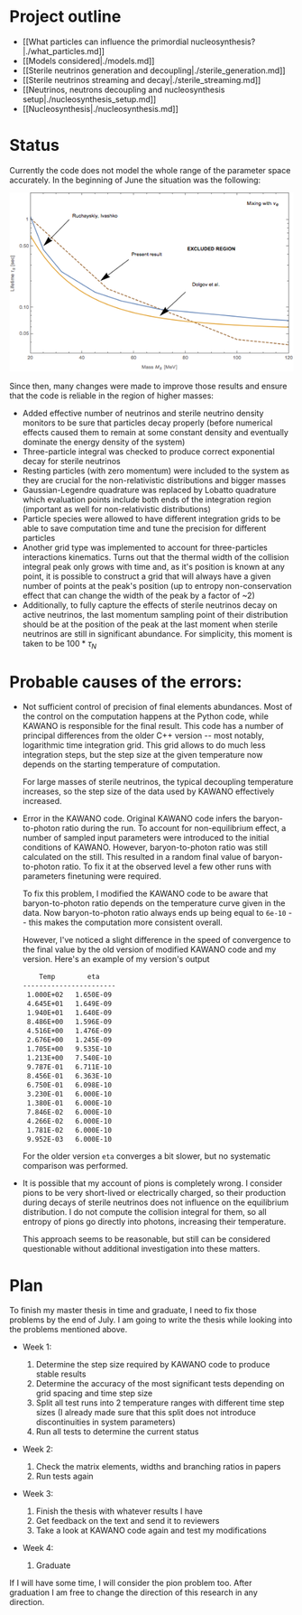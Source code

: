 # Project outline

  * [[What particles can influence the primordial nucleosynthesis?|./what_particles.md]]
  * [[Models considered|./models.md]]
  * [[Sterile neutrinos generation and decoupling|./sterile_generation.md]]
  * [[Sterile neutrinos streaming and decay|./sterile_streaming.md]]
  * [[Neutrinos, neutrons decoupling and nucleosynthesis setup|./nucleosynthesis_setup.md]]
  * [[Nucleosynthesis|./nucleosynthesis.md]]

# Status

Currently the code does not model the whole range of the parameter space accurately. In the beginning
of June the situation was the following:

<img src="images/reproduced_results.png" />

Since then, many changes were made to improve those results and ensure that the code is reliable
in the region of higher masses:

  * Added effective number of neutrinos and sterile neutrino density monitors to be sure that
    particles decay properly (before numerical effects caused them to remain at some constant
    density and eventually dominate the energy density of the system)
  * Three-particle integral was checked to produce correct exponential decay for sterile
    neutrinos
  * Resting particles (with zero momentum) were included to the system as they are crucial for the
    non-relativistic distributions and bigger masses
  * Gaussian-Legendre quadrature was replaced by Lobatto quadrature which evaluation points include
    both ends of the integration region (important as well for non-relativistic distributions)
  * Particle species were allowed to have different integration grids to be able to save computation
    time and tune the precision for different particles
  * Another grid type was implemented to account for three-particles interactions kinematics. Turns
    out that the thermal width of the collision integral peak only grows with time and, as it's
    position is known at any point, it is possible to construct a grid that will always have a
    given number of points at the peak's position (up to entropy non-conservation effect that can
    change the width of the peak by a factor of ~2)
  * Additionally, to fully capture the effects of sterile neutrinos decay on active neutrinos, the
    last momentum sampling point of their distribution should be at the position of the peak at the
    last moment when sterile neutrinos are still in significant abundance. For simplicity, this
    moment is taken to be $100 * \tau_N$

# Probable causes of the errors:

  * Not sufficient control of precision of final elements abundances. Most of the control on the
    computation happens at the Python code, while KAWANO is responsible for the final result.
    This code has a number of principal differences from the older C++ version -- most notably,
    logarithmic time integration grid. This grid allows to do much less integration steps, but the
    step size at the given temperature now depends on the starting temperature of computation.

    For large masses of sterile neutrinos, the typical decoupling temperature increases, so the step
    size of the data used by KAWANO effectively increased.

  * Error in the KAWANO code. Original KAWANO code infers the baryon-to-photon ratio during the run.
    To account for non-equilibrium effect, a number of sampled input parameters were introduced to
    the initial conditions of KAWANO. However, baryon-to-photon ratio was still calculated on the
    still. This resulted in a random final value of baryon-to-photon ratio. To fix it at the
    observed level a few other runs with parameters finetuning were required.

    To fix this problem, I modified the KAWANO code to be aware that baryon-to-photon ratio
    depends on the temperature curve given in the data. Now baryon-to-photon ratio always ends up
    being equal to `6e-10` -- this makes the computation more consistent overall.

    However, I've noticed a slight difference in the speed of convergence to the final value by
    the old version of modified KAWANO code and my version. Here's an example of my version's output

            Temp        eta
        -----------------------
         1.000E+02   1.650E-09
         4.645E+01   1.649E-09
         1.940E+01   1.640E-09
         8.486E+00   1.596E-09
         4.516E+00   1.476E-09
         2.676E+00   1.245E-09
         1.705E+00   9.535E-10
         1.213E+00   7.540E-10
         9.787E-01   6.711E-10
         8.456E-01   6.363E-10
         6.750E-01   6.098E-10
         3.230E-01   6.000E-10
         1.380E-01   6.000E-10
         7.846E-02   6.000E-10
         4.266E-02   6.000E-10
         1.781E-02   6.000E-10
         9.952E-03   6.000E-10

    For the older version `eta` converges a bit slower, but no systematic comparison was performed.

  * It is possible that my account of pions is completely wrong. I consider pions to be very
    short-lived or electrically charged, so their production during decays of sterile neutrinos
    does not influence on the equilibrium distribution. I do not compute the collision integral
    for them, so all entropy of pions go directly into photons, increasing their temperature.

    This approach seems to be reasonable, but still can be considered questionable without
    additional investigation into these matters.

# Plan

To finish my master thesis in time and graduate, I need to fix those problems by the end of July.
I am going to write the thesis while looking into the problems mentioned above.

  * Week 1:
     1. Determine the step size required by KAWANO code to produce stable results
     1. Determine the accuracy of the most significant tests depending on grid spacing and time
        step size
     1. Split all test runs into 2 temperature ranges with different time step sizes (I already
        made sure that this split does not introduce discontinuities in system parameters)
     1. Run all tests to determine the current status

  * Week 2:
     1. Check the matrix elements, widths and branching ratios in papers
     1. Run tests again

  * Week 3:
     1. Finish the thesis with whatever results I have
     1. Get feedback on the text and send it to reviewers
     1. Take a look at KAWANO code again and test my modifications

  * Week 4:
    1. Graduate

If I will have some time, I will consider the pion problem too. After graduation I am free to change
the direction of this research in any direction.
